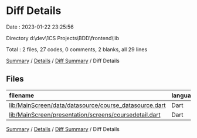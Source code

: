 # Diff Details

Date : 2023-01-22 23:25:56

Directory d:\\dev\\1CS Projects\\BDD\\frontend\\lib

Total : 2 files,  27 codes, 0 comments, 2 blanks, all 29 lines

[Summary](results.md) / [Details](details.md) / [Diff Summary](diff.md) / Diff Details

## Files
| filename | language | code | comment | blank | total |
| :--- | :--- | ---: | ---: | ---: | ---: |
| [lib/MainScreen/data/datasource/course_datasource.dart](/lib/MainScreen/data/datasource/course_datasource.dart) | Dart | -7 | 0 | -1 | -8 |
| [lib/MainScreen/presentation/screens/coursedetail.dart](/lib/MainScreen/presentation/screens/coursedetail.dart) | Dart | 34 | 0 | 3 | 37 |

[Summary](results.md) / [Details](details.md) / [Diff Summary](diff.md) / Diff Details
